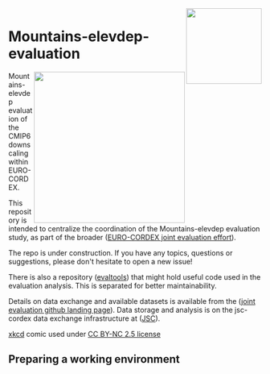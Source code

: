 <img src="https://mirrors.creativecommons.org/presskit/logos/cc.logo.large.png" width="150" align="right"/>

# Mountains-elevdep-evaluation

<img src="https://imgs.xkcd.com/comics/data_trap.png" width="300" align="right"/>

Mountains-elevdep evaluation of the CMIP6 downscaling within EURO-CORDEX.

This repository is intended to centralize the coordination of the Mountains-elevdep evaluation study, as part of the broader ([EURO-CORDEX joint evaluation effort](https://github.com/euro-cordex/joint-evaluation)).

The repo is under construction. If you have any topics, questions or suggestions, please don't hesitate to open a new issue!

There is also a repository ([evaltools](https://github.com/euro-cordex/evaltools)) that might hold useful code used in the evaluation analysis. This is separated for better maintainability.

Details on data exchange and available datasets is available from the ([joint evaluation github landing page](https://github.com/euro-cordex/joint-evaluation)). Data storage and analysis is on the jsc-cordex data exchange infrastructure at ([JSC](https://github.com/euro-cordex/jsc-cordex)).

[xkcd](https://xkcd.com) comic used under [CC BY-NC 2.5 license](https://xkcd.com/license.html)

## Preparing a working environment
